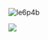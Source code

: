 ![le6p4b](https://github.com/user-attachments/assets/1e8539b8-053a-4a96-9845-49ba75c11703)



![](https://komarev.com/ghpvc/?username=1980svalentinel&color=a7414a&style=flat&label=PROFILE+VIEWS&abbreviated=true)
